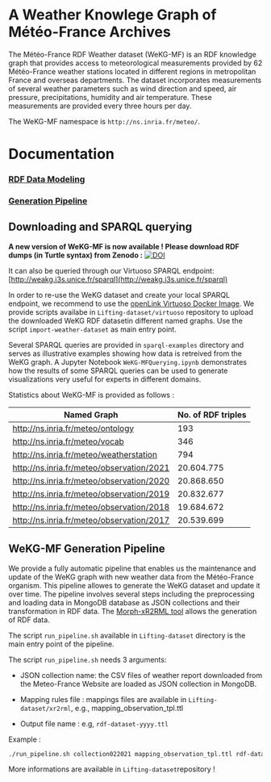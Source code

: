 # A Weather Knowlege Graph of Météo-France Archives

The Météo-France RDF Weather dataset (WeKG-MF) is an RDF knowledge graph that provides access to meteorological measurements provided by 62 Météo-France weather stations located in different regions in metropolitan France and overseas departments. The dataset incorporates measurements of several weather parameters such as wind direction and speed, air pressure, precipitations, humidity and air temperature. These measurements are provided every three hours per day.

The WeKG-MF namespace is ```http://ns.inria.fr/meteo/```. 

# Documentation  

### [RDF Data Modeling](https://github.com/Wimmics/wekg-ontology)

### [Generation Pipeline](https://github.com/Wimmics/weather-kg/tree/main/meteo/Lifting-dataset)

## Downloading and SPARQL querying 

**A new version of WeKG-MF is now available ! Please download RDF dumps (in Turtle syntax) from Zenodo :** [![DOI](https://zenodo.org/badge/DOI/10.5281/zenodo.5925413.svg)](https://doi.org/10.5281/zenodo.5925413)

It can also be queried through our Virtuoso SPARQL endpoint:   [http://weakg.i3s.unice.fr/sparql](http://weakg.i3s.unice.fr/sparql)

In order to re-use the WeKG dataset and create your local SPARQL endpoint, we recommend to use the [openLink Virtuoso Docker Image](https://hub.docker.com/r/openlink/virtuoso-opensource-7). We provide scripts availabe in ```Lifting-dataset/virtuoso``` repository to upload the downloaded WeKG RDF datasetin different named graphs. Use the script ```import-weather-dataset``` as main entry point. 

Several SPARQL queries are provided in ```sparql-examples``` directory and serves as illustrative examples showing how data is retreived from the WeKG graph. A Jupyter Notebook ```WeKG-MFQuerying.ipynb``` demonstrates how the results of some SPARQL queries can be used to generate visualizations very useful for experts in different domains. 

Statistics about WeKG-MF is provided as follows :

| Named Graph  | No. of RDF triples |
| ------------- | ------------- |
| http://ns.inria.fr/meteo/ontology  | 193  |
| http://ns.inria.fr/meteo/vocab | 346 |
| http://ns.inria.fr/meteo/weatherstation | 794 |
| http://ns.inria.fr/meteo/observation/2021 | 20.604.775 |
| http://ns.inria.fr/meteo/observation/2020 | 20.868.650  |
| http://ns.inria.fr/meteo/observation/2019 | 20.832.677 |
| http://ns.inria.fr/meteo/observation/2018 | 19.684.672 |
| http://ns.inria.fr/meteo/observation/2017 | 20.539.699 |

## WeKG-MF Generation Pipeline

We provide a fully automatic pipeline that enables us the maintenance and update of the WeKG graph with new weather data from the Météo-France organism. This pipeline allowes to generate the WeKG dataset and update it over time. The pipeline involves several steps including the preprocessing and loading data in MongoDB database as JSON collections and their transformation in RDF data. The [Morph-xR2RML tool](https://github.com/frmichel/morph-xr2rml/) allows the generation of RDF data. 
 
The script ```run_pipeline.sh``` available in ```Lifting-dataset``` directory is the main entry point of the pipeline.

The script ```run_pipeline.sh``` needs 3 arguments: 
 
* JSON collection name: the CSV files of weather report downloaded from the Meteo-France Website are loaded as JSON collection in MongoDB.

* Mapping rules file : mappings files are available in ```Lifting-dataset/xr2rml```, e.g., mapping_observation_tpl.ttl

* Output file name : e.g, ```rdf-dataset-yyyy.ttl```

Example : 

```bash
./run_pipeline.sh collection022021 mapping_observation_tpl.ttl rdf-dataset-02-2021.ttl
```
More informations are available in ```Lifting-dataset```repository !
